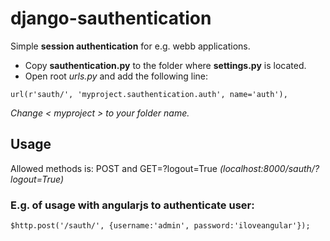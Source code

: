 django-sauthentication
======================

Simple **session authentication** for e.g. webb applications.

* Copy **sauthentication.py** to the folder where **settings.py** is located.
* Open root *urls.py* and add the following line:
```
url(r'sauth/', 'myproject.sauthentication.auth', name='auth'),
```
*Change < myproject > to your folder name.*

## Usage
Allowed methods is: POST and GET=?logout=True *(localhost:8000/sauth/?logout=True)*

### E.g. of usage with angularjs to authenticate user:
```
$http.post('/sauth/', {username:'admin', password:'iloveangular'});
```
